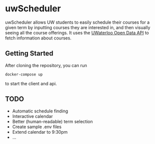 # uwScheduler

uwScheduler allows UW students to easily schedule their courses for a given term by inputting courses they are interested in, and then visually seeing all the course offerings.
It uses the [UWaterloo Open Data API](https://uwaterloo.ca/api/) to fetch information about courses.

## Getting Started

After cloning the repository, you can run

```
docker-compose up
```

to start the client and api.

## TODO

- Automatic schedule finding
- Interactive calendar
- Better (human-readable) term selection
- Create sample .env files
- Extend calendar to 9:30pm
- ...
